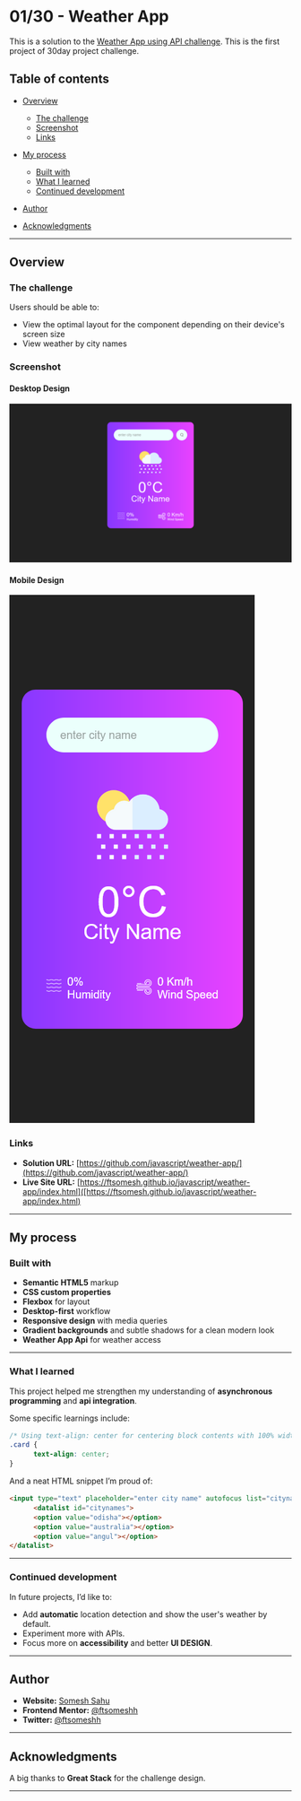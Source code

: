 # 01/30 - Weather App

This is a solution to the [Weather App using API challenge](./index.html).
This is the first project of 30day project challenge.

## Table of contents

* [Overview](#overview)

  * [The challenge](#the-challenge)
  * [Screenshot](#screenshot)
  * [Links](#links)
* [My process](#my-process)

  * [Built with](#built-with)
  * [What I learned](#what-i-learned)
  * [Continued development](#continued-development)
* [Author](#author)
* [Acknowledgments](#acknowledgments)

---

## Overview

### The challenge

Users should be able to:

* View the optimal layout for the component depending on their device's screen size
* View weather by city names

### Screenshot

#### Desktop Design

![Desktop Design](./images/screenshots/desktop-design.png)

#### Mobile Design

![Mobile Design](./images/screenshots/mobile-design.png)

### Links

* **Solution URL:** [https://github.com/javascript/weather-app/](https://github.com/javascript/weather-app/)
* **Live Site URL:** [https://ftsomesh.github.io/javascript/weather-app/index.html]([https://ftsomesh.github.io/javascript/weather-app/index.html)

---

## My process

### Built with

* **Semantic HTML5** markup
* **CSS custom properties**
* **Flexbox** for layout
* **Desktop-first** workflow
* **Responsive design** with media queries
* **Gradient backgrounds** and subtle shadows for a clean modern look
* **Weather App Api** for weather access

---

### What I learned

This project helped me strengthen my understanding of **asynchronous programming** and **api integration**.

Some specific learnings include:

```css
/* Using text-align: center for centering block contents with 100% width. I knew the basic use of centering texts, i just didn't know it centers images, inside block level elements too. */
.card {
      text-align: center;
}


```

And a neat HTML snippet I’m proud of:

```html
<input type="text" placeholder="enter city name" autofocus list="citynames">
      <datalist id="citynames">
      <option value="odisha"></option>
      <option value="australia"></option>
      <option value="angul"></option>
</datalist>
```

---

### Continued development

In future projects, I’d like to:

* Add **automatic** location detection and show the user's weather by default.
* Experiment more with APIs.
* Focus more on **accessibility** and better **UI DESIGN**.

---

## Author

* **Website:** [Somesh Sahu](https://ftsomesh.github.io/somesh2hsl)
* **Frontend Mentor:** [@ftsomeshh](https://www.frontendmentor.io/profile/ftsomeshh)
* **Twitter:** [@ftsomeshh](https://www.twitter.com/ftsomeshh)

---

## Acknowledgments

A big thanks to **Great Stack** for the challenge design.

---
